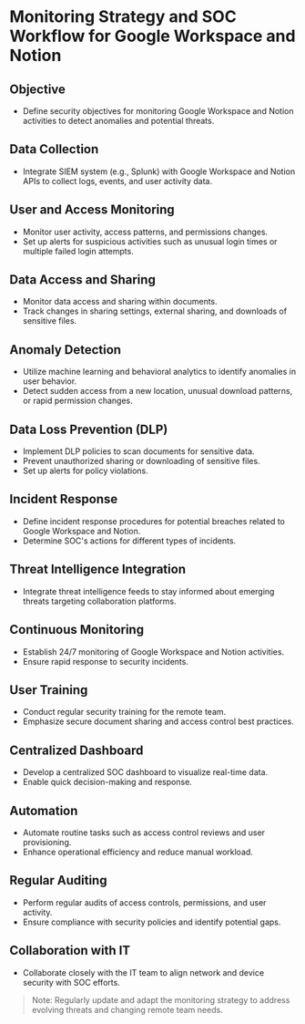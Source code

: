 # Monitoring Strategy and SOC Workflow for Google Workspace and Notion

## Objective
- Define security objectives for monitoring Google Workspace and Notion activities to detect anomalies and potential threats.

## Data Collection
- Integrate SIEM system (e.g., Splunk) with Google Workspace and Notion APIs to collect logs, events, and user activity data.

## User and Access Monitoring
- Monitor user activity, access patterns, and permissions changes.
- Set up alerts for suspicious activities such as unusual login times or multiple failed login attempts.

## Data Access and Sharing
- Monitor data access and sharing within documents.
- Track changes in sharing settings, external sharing, and downloads of sensitive files.

## Anomaly Detection
- Utilize machine learning and behavioral analytics to identify anomalies in user behavior.
- Detect sudden access from a new location, unusual download patterns, or rapid permission changes.

## Data Loss Prevention (DLP)
- Implement DLP policies to scan documents for sensitive data.
- Prevent unauthorized sharing or downloading of sensitive files.
- Set up alerts for policy violations.

## Incident Response
- Define incident response procedures for potential breaches related to Google Workspace and Notion.
- Determine SOC's actions for different types of incidents.

## Threat Intelligence Integration
- Integrate threat intelligence feeds to stay informed about emerging threats targeting collaboration platforms.

## Continuous Monitoring
- Establish 24/7 monitoring of Google Workspace and Notion activities.
- Ensure rapid response to security incidents.

## User Training
- Conduct regular security training for the remote team.
- Emphasize secure document sharing and access control best practices.

## Centralized Dashboard
- Develop a centralized SOC dashboard to visualize real-time data.
- Enable quick decision-making and response.

## Automation
- Automate routine tasks such as access control reviews and user provisioning.
- Enhance operational efficiency and reduce manual workload.

## Regular Auditing
- Perform regular audits of access controls, permissions, and user activity.
- Ensure compliance with security policies and identify potential gaps.

## Collaboration with IT
- Collaborate closely with the IT team to align network and device security with SOC efforts.

> Note: Regularly update and adapt the monitoring strategy to address evolving threats and changing remote team needs.

